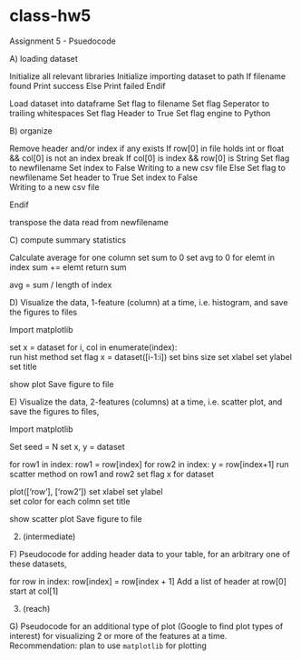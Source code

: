 # class-hw5

Assignment 5 - Psuedocode

A) loading dataset 

Initialize all relevant libraries
Initialize importing dataset to path
If filename found 
	Print success
Else
	Print failed
Endif

Load dataset into dataframe
	Set flag to filename
	Set flag Seperator to trailing whitespaces 
Set flag Header to True
	Set flag engine to Python

B) organize

Remove header and/or index if any exists
If row[0] in file holds int or float && col[0] is not an index
	break
	If col[0] is index && row[0] is String
		Set flag to newfilename
		Set index to False
		Writing to a new csv file
Else 
	Set flag to newfilename
	Set header to True
Set index to False		
Writing to a new csv file
		
Endif

transpose the data
read from newfilename

C) compute summary statistics

Calculate average for one column
set sum to 0
set avg to 0
for elemt in index
	sum += elemt
return sum

avg = sum /  length of index


D) Visualize the data, 1-feature (column) at a time, i.e. histogram, and save the figures to files 

Import matplotlib 

set x = dataset
for i, col in enumerate(index):  
run hist method
	set flag x = dataset([i-1:i])
set bins size
set xlabel
set ylabel
set title 

show plot 
Save figure to file

E) Visualize the data, 2-features (columns) at a time, i.e. scatter plot, and save the figures to files,

Import matplotlib 

Set seed = N 
set x, y = dataset


for row1 in index:
	row1 = row[index]
	for row2 in index: 
y = row[index+1]
run scatter method on row1 and row2
	set flag x for dataset
 
plot([‘row’], [‘row2’])
set xlabel
set ylabel	
set color for each colmn
set title 

show scatter plot 
Save figure to file

2. (intermediate) 

F) Pseudocode for adding header data to your table, for an arbitrary one of these datasets,

for row in index:
	row[index] = row[index + 1]
Add a list of header at row[0] start at col[1]

3. (reach) 

G) Pseudocode for an additional type of plot (Google to find plot types of interest) for visualizing 2 or more of the features at a time.
Recommendation: plan to use `matplotlib` for plotting

































